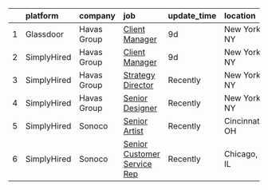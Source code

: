 

|    | platform    | company     | job                                                                                                                                                                                                                                                                             | update_time   | location       |
|---:|:------------|:------------|:--------------------------------------------------------------------------------------------------------------------------------------------------------------------------------------------------------------------------------------------------------------------------------|:--------------|:---------------|
|  1 | Glassdoor   | Havas Group | [Client Manager](https://www.glassdoor.com/partner/jobListing.htm?pos=101&ao=1136043&s=58&guid=00000183b14d5577a44db3a96947ecff&src=GD_JOB_AD&t=SR&vt=w&cs=1_90b55929&cb=1665126979076&jobListingId=1008165456440&jrtk=3-0-1geokqlcti3bh801-1geokqlddii2n800-56854418f5af443d-) | 9d            | New York, NY   |
|  2 | SimplyHired | Havas Group | [Client Manager](https://www.simplyhired.com/job/DjnfU9P6xZrE2MGRqeBbyYP9hjawIFBwNh0KgQuSkq_4cfU0g6PwPw?q=artworker)                                                                                                                                                            | 9d            | New York, NY   |
|  3 | SimplyHired | Havas Group | [Strategy Director](https://www.simplyhired.com/job/5mjVPpCpKFMgpJIrdv_hAVYGZj0uppv0wzC2Uav_GHNhh7-KX-Bxxg?q=artworker)                                                                                                                                                         | Recently      | New York, NY   |
|  4 | SimplyHired | Havas Group | [Senior Designer](https://www.simplyhired.com/job/Ufnn0ntlF8zhs3BC_pTwoVRY-qkuORpMwQEYesU5fJshcmSuNnTahQ?q=artworker)                                                                                                                                                           | Recently      | New York, NY   |
|  5 | SimplyHired | Sonoco      | [Senior Artist](https://www.simplyhired.com/job/gyQf-wXViE5DTjh6jQYwtf4n8pryWEZj3FCgwRPHI5i7PJlc-DU_Og?q=artworker)                                                                                                                                                             | Recently      | Cincinnati, OH |
|  6 | SimplyHired | Sonoco      | [Senior Customer Service Rep](https://www.simplyhired.com/job/i4YKc7l0WTtkNcj-q5V0oz7x5hYHmsRGL0Uo7-faMJUVfTevZ5qyBQ?q=artworker)                                                                                                                                               | Recently      | Chicago, IL    |